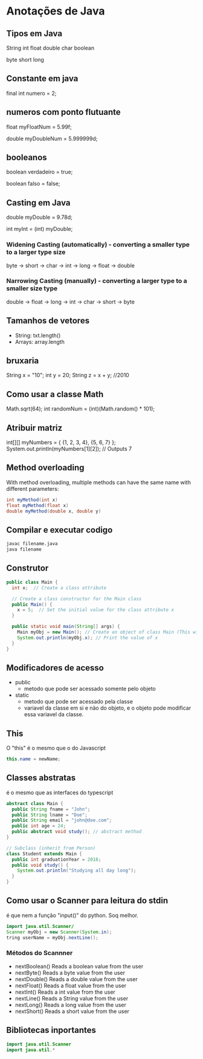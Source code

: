 # Anotações de Java

## Tipos em Java

String
int
float
double
char
boolean

byte
short
long

## Constante em java
final int numero = 2;

## numeros com ponto flutuante
float myFloatNum = 5.99f;

double myDoubleNum = 5.999999d;

## booleanos
boolean verdadeiro = true;

boolean falso = false;

## Casting em Java

double myDouble = 9.78d;

int myInt = (int) myDouble;

### Widening Casting (automatically) - converting a smaller type to a larger type size

byte -> short -> char -> int -> long -> float -> double

### Narrowing Casting (manually) - converting a larger type to a smaller size type

double -> float -> long -> int -> char -> short -> byte 

## Tamanhos de vetores

- String: txt.length()
- Arrays: array.length

## bruxaria
String x = "10";
int y = 20;
String z = x + y; //2010

## Como usar a classe Math
Math.sqrt(64);
int randomNum = (int)(Math.random() * 101);

## Atribuir matriz
int[][] myNumbers = { {1, 2, 3, 4}, {5, 6, 7} };
System.out.println(myNumbers[1][2]); // Outputs 7

## Method overloading

With method overloading, multiple methods can have the same name with different parameters:

```java
int myMethod(int x)
float myMethod(float x)
double myMethod(double x, double y)
```

## Compilar e executar codigo

```sh
javac filename.java
java filename
```

## Construtor

```java
public class Main {
  int x;  // Create a class attribute

  // Create a class constructor for the Main class
  public Main() {
    x = 5;  // Set the initial value for the class attribute x
  }

  public static void main(String[] args) {
    Main myObj = new Main(); // Create an object of class Main (This will call the constructor)
    System.out.println(myObj.x); // Print the value of x
  }
}
```

## Modificadores de acesso

- public
  - metodo que pode ser acessado somente pelo objeto
- static
  - metodo que pode ser acessado pela classe
  - variavel da classe em si e não do objeto, e o objeto pode modificar essa variavel da classe.

## This

O "this" é o mesmo que o do Javascript

```java
this.name = newName;
```

## Classes abstratas

é o mesmo que as interfaces do typescript

```java
abstract class Main {
  public String fname = "John";
  public String lname = "Doe";
  public String email = "john@doe.com";
  public int age = 24;
  public abstract void study(); // abstract method 
}

// Subclass (inherit from Person)
class Student extends Main {
  public int graduationYear = 2018;
  public void study() {
    System.out.println("Studying all day long");
  }
}
```

## Como usar o Scanner para leitura do stdin

é que nem a função "input()" do python. Soq melhor.

```java
import java.util.Scanner/
Scanner myObj = new Scanner(System.in);
tring userName = myObj.nextLine();
```

### Métodos do Scannner

- nextBoolean() 	Reads a boolean value from the user
- nextByte() 	    Reads a byte value from the user
- nextDouble()   	Reads a double value from the user
- nextFloat()   	Reads a float value from the user
- nextInt() 	    Reads a int value from the user
- nextLine() 	    Reads a String value from the user
- nextLong() 	    Reads a long value from the user
- nextShort() 	  Reads a short value from the user

## Bibliotecas inportantes

```java
import java.util.Scanner
import java.util.*
```
